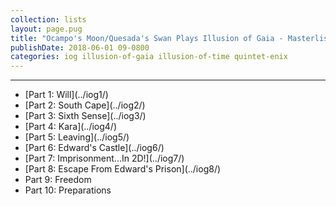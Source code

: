 ```yaml
---
collection: lists
layout: page.pug
title: "Ocampo's Moon/Quesada's Swan Plays Illusion of Gaia - Masterlist"
publishDate: 2018-06-01 09-0800
categories: iog illusion-of-gaia illusion-of-time quintet-enix
---
```


---
<ul class="masterlink-wrapper">
	<li>[Part 1: Will](../iog1/)</li>
	<li>[Part 2: South Cape](../iog2/)</li>
	<li>[Part 3: Sixth Sense](../iog3/)</li>
	<li>[Part 4: Kara](../iog4/)</li>
	<li>[Part 5: Leaving](../iog5/)</li>
	<li>[Part 6: Edward's Castle](../iog6/)</li>
	<li>[Part 7: Imprisonment...In 2D!](../iog7/)</li>
	<li>[Part 8: Escape From Edward's Prison](../iog8/)</li>
	<li>Part 9: Freedom</li>
	<li>Part 10: Preparations</li>
</ul>